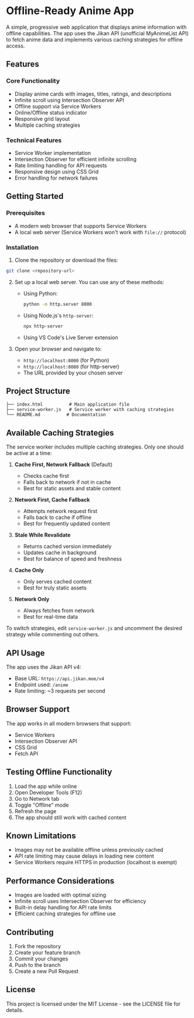 # Offline-Ready Anime App

A simple, progressive web application that displays anime information with offline capabilities. The app uses the Jikan API (unofficial MyAnimeList API) to fetch anime data and implements various caching strategies for offline access.

## Features

### Core Functionality
- Display anime cards with images, titles, ratings, and descriptions
- Infinite scroll using Intersection Observer API
- Offline support via Service Workers
- Online/Offline status indicator
- Responsive grid layout
- Multiple caching strategies

### Technical Features
- Service Worker implementation
- Intersection Observer for efficient infinite scrolling
- Rate limiting handling for API requests
- Responsive design using CSS Grid
- Error handling for network failures

## Getting Started

### Prerequisites
- A modern web browser that supports Service Workers
- A local web server (Service Workers won't work with `file://` protocol)

### Installation

1. Clone the repository or download the files:
```bash
git clone <repository-url>
```

2. Set up a local web server. You can use any of these methods:
   - Using Python:
     ```bash
     python -m http.server 8000
     ```
   - Using Node.js's `http-server`:
     ```bash
     npx http-server
     ```
   - Using VS Code's Live Server extension

3. Open your browser and navigate to:
   - `http://localhost:8000` (for Python)
   - `http://localhost:8080` (for http-server)
   - The URL provided by your chosen server

## Project Structure

```
├── index.html          # Main application file
├── service-worker.js   # Service worker with caching strategies
└── README.md          # Documentation
```

## Available Caching Strategies

The service worker includes multiple caching strategies. Only one should be active at a time:

1. **Cache First, Network Fallback** (Default)
   - Checks cache first
   - Falls back to network if not in cache
   - Best for static assets and stable content

2. **Network First, Cache Fallback**
   - Attempts network request first
   - Falls back to cache if offline
   - Best for frequently updated content

3. **Stale While Revalidate**
   - Returns cached version immediately
   - Updates cache in background
   - Best for balance of speed and freshness

4. **Cache Only**
   - Only serves cached content
   - Best for truly static assets

5. **Network Only**
   - Always fetches from network
   - Best for real-time data

To switch strategies, edit `service-worker.js` and uncomment the desired strategy while commenting out others.

## API Usage

The app uses the Jikan API v4:
- Base URL: `https://api.jikan.moe/v4`
- Endpoint used: `/anime`
- Rate limiting: ~3 requests per second

## Browser Support

The app works in all modern browsers that support:
- Service Workers
- Intersection Observer API
- CSS Grid
- Fetch API

## Testing Offline Functionality

1. Load the app while online
2. Open Developer Tools (F12)
3. Go to Network tab
4. Toggle "Offline" mode
5. Refresh the page
6. The app should still work with cached content

## Known Limitations

- Images may not be available offline unless previously cached
- API rate limiting may cause delays in loading new content
- Service Workers require HTTPS in production (localhost is exempt)

## Performance Considerations

- Images are loaded with optimal sizing
- Infinite scroll uses Intersection Observer for efficiency
- Built-in delay handling for API rate limits
- Efficient caching strategies for offline use

## Contributing

1. Fork the repository
2. Create your feature branch
3. Commit your changes
4. Push to the branch
5. Create a new Pull Request

## License

This project is licensed under the MIT License - see the LICENSE file for details.